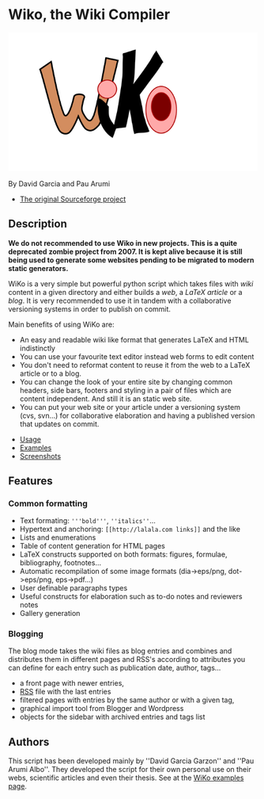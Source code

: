 ﻿# Wiko, the Wiki Compiler

![](wiko/web/wikologo.svg)

By David Garcia and Pau Arumi

* [The original Sourceforge project](https://sourceforge.net/projects/wiko/)

## Description

**We do not recommended to use Wiko in new projects.
This is a quite deprecated zombie project from 2007.
It is kept alive because it is still being used to generate some websites pending to be migrated to modern static generators.**

WiKo is a very simple but powerful python script
which takes files with _wiki_ content in a given directory
and either builds a _web_, a _LaTeX article_ or a _blog_.
It is very recommended to use it in tandem
with a collaborative versioning systems
in order to publish on commit.

Main benefits of using WiKo are:

* An easy and readable wiki like format that generates LaTeX and HTML indistinctly
* You can use your favourite text editor instead web forms to edit content
* You don't need to reformat content to reuse it from the web to a LaTeX article or to a blog.
* You can change the look of your entire site by changing common headers, side bars, footers and styling in a pair of files which are content independent. And still it is an static web site.
* You can put your web site or your article under a versioning system (cvs, svn...) for collaborative elaboration and having a published version that updates on commit.

- [Usage](docs/usage)
- [Examples](docs/examples)
- [Screenshots](docs/screenshots)

## Features

### Common formatting

* Text formating: `'''bold'''`, `''italics''`...
* Hypertext and anchoring: `[[http://lalala.com links]]` and the like
* Lists and enumerations
* Table of content generation for HTML pages
* LaTeX constructs supported on both formats: figures, formulae, bibliography, footnotes...
* Automatic recompilation of some image formats (dia->eps/png, dot->eps/png, eps->pdf...)
* User definable paragraphs types
* Useful constructs for elaboration such as to-do notes and reviewers notes
* Gallery generation

### Blogging

The blog mode takes the wiki files as blog entries and
combines and distributes them in different pages and RSS's
according to attributes you can define for each entry
such as publication date, author, tags...

* a front page with newer entries,
* [RSS](http://en.wikipedia.org/wiki/RSS) file with the last entries
* filtered pages with entries by the same author or with a given tag,
* graphical import tool from Blogger and Wordpress
* objects for the sidebar with archived entries and tags list

## Authors

This script has been developed mainly by ''David Garcia Garzon'' and ''Pau Arumi Albo''.
They developed the script for their own personal use
on their webs, scientific articles and even their thesis.
See at the [WiKo examples page](wiko/web/examples.html).








